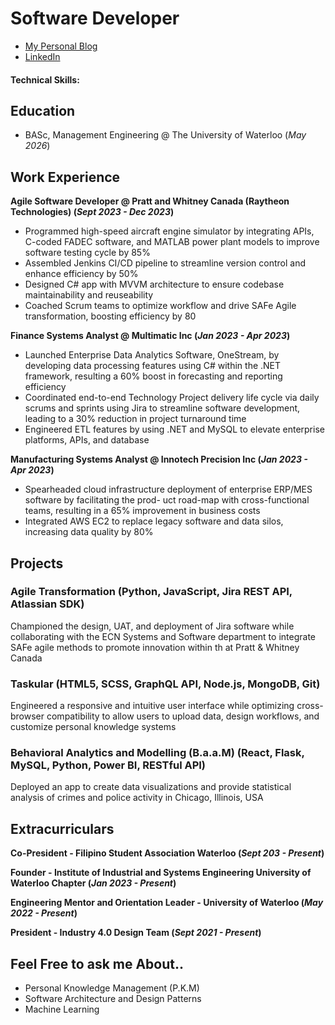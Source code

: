 # Software Developer
- [My Personal Blog](https://medium.com/@adrv.eraa)
- [LinkedIn](https://www.linkedin.com/in/adrieldevera/)

#### Technical Skills: 

## Education
- BASc, Management Engineering @ The University of Waterloo (_May 2026_)

## Work Experience
**Agile Software Developer @ Pratt and Whitney Canada (Raytheon Technologies) (_Sept 2023 - Dec 2023_)**
- Programmed high-speed aircraft engine simulator by integrating APIs, C-coded FADEC software, and
MATLAB power plant models to improve software testing cycle by 85%
- Assembled Jenkins CI/CD pipeline to streamline version control and enhance efficiency by 50%
- Designed C# app with MVVM architecture to ensure codebase maintainability and reuseability
- Coached Scrum teams to optimize workflow and drive SAFe Agile transformation, boosting efficiency by 80

**Finance Systems Analyst @ Multimatic Inc (_Jan 2023 - Apr 2023_)**
- Launched Enterprise Data Analytics Software, OneStream, by developing data processing features using
C# within the .NET framework, resulting a 60% boost in forecasting and reporting efficiency
- Coordinated end-to-end Technology Project delivery life cycle via daily scrums and sprints using Jira to
streamline software development, leading to a 30% reduction in project turnaround time
- Engineered ETL features by using .NET and MySQL to elevate enterprise platforms, APIs, and database

**Manufacturing Systems Analyst @ Innotech Precision Inc (_Jan 2023 - Apr 2023_)**
- Spearheaded cloud infrastructure deployment of enterprise ERP/MES software by facilitating the prod-
uct road-map with cross-functional teams, resulting in a 65% improvement in business costs
- Integrated AWS EC2 to replace legacy software and data silos, increasing data quality by 80%

## Projects
### Agile Transformation (Python, JavaScript, Jira REST API, Atlassian SDK)
Championed the design, UAT, and deployment of Jira software while collaborating with the ECN Systems and
Software department to integrate SAFe agile methods to promote innovation within th at Pratt & Whitney Canada

### Taskular (HTML5, SCSS, GraphQL API, Node.js, MongoDB, Git)
Engineered a responsive and intuitive user interface while optimizing cross-browser compatibility to allow
users to upload data, design workflows, and customize personal knowledge systems

### Behavioral Analytics and Modelling (B.a.a.M) (React, Flask, MySQL, Python, Power BI, RESTful API)
Deployed an app to create data visualizations and provide statistical analysis of crimes and police activity in
Chicago, Illinois, USA

## Extracurriculars
**Co-President - Filipino Student Association Waterloo (_Sept 203 - Present_)**

**Founder - Institute of Industrial and Systems Engineering University of Waterloo Chapter (_Jan 2023 - Present_)**

**Engineering Mentor and Orientation Leader - University of Waterloo (_May 2022 - Present_)**

**President - Industry 4.0 Design Team (_Sept 2021 - Present_)**

## Feel Free to ask me About..
- Personal Knowledge Management (P.K.M)
- Software Architecture and Design Patterns
- Machine Learning 
